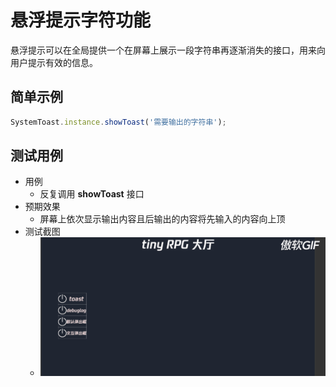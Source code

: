 # 悬浮提示字符功能

悬浮提示可以在全局提供一个在屏幕上展示一段字符串再逐渐消失的接口，用来向用户提示有效的信息。

## 简单示例

```typescript
SystemToast.instance.showToast('需要输出的字符串');
```
## 测试用例

- 用例
  - 反复调用 **showToast** 接口
- 预期效果
  - 屏幕上依次显示输出内容且后输出的内容将先输入的内容向上顶
- 测试截图
  - ![预览效果](img/toastTest.gif)